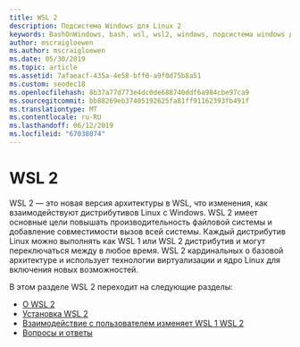 ```yaml
---
title: WSL 2
description: Подсистема Windows для Linux 2
keywords: BashOnWindows, bash, wsl, wsl2, windows, подсистема windows для linux, windowssubsystem, ubuntu, debian, suse, windows 10, установка
author: mscraigloewen
ms.author: mscraigloewen
ms.date: 05/30/2019
ms.topic: article
ms.assetid: 7afaeacf-435a-4e58-bff0-a9f0d75b8a51
ms.custom: seodec18
ms.openlocfilehash: 8b37a77d773e4dc0de688740ddf6a984cbe97ca9
ms.sourcegitcommit: bb88269eb37405192625fa81ff91162393fb491f
ms.translationtype: MT
ms.contentlocale: ru-RU
ms.lasthandoff: 06/12/2019
ms.locfileid: "67038074"
---
```

# <a name="wsl-2"></a>WSL 2

WSL 2 — это новая версия архитектуры в WSL, что изменения, как взаимодействуют дистрибутивов Linux с Windows. WSL 2 имеет основные цели повышать производительность файловой системы и добавление совместимости вызов всей системы. Каждый дистрибутив Linux можно выполнять как WSL 1 или WSL 2 дистрибутив и могут переключаться между в любое время. WSL 2 кардинальных о базовой архитектуре и использует технологии виртуализации и ядро Linux для включения новых возможностей.

В этом разделе WSL 2 переходит на следующие разделы:

* [О WSL 2](./wsl2-about.md)
* [Установка WSL 2](./wsl2-install.md)
* [Взаимодействие с пользователем изменяет WSL 1 WSL 2](./wsl2-ux-changes.md)
* [Вопросы и ответы](./wsl2-faq.md)